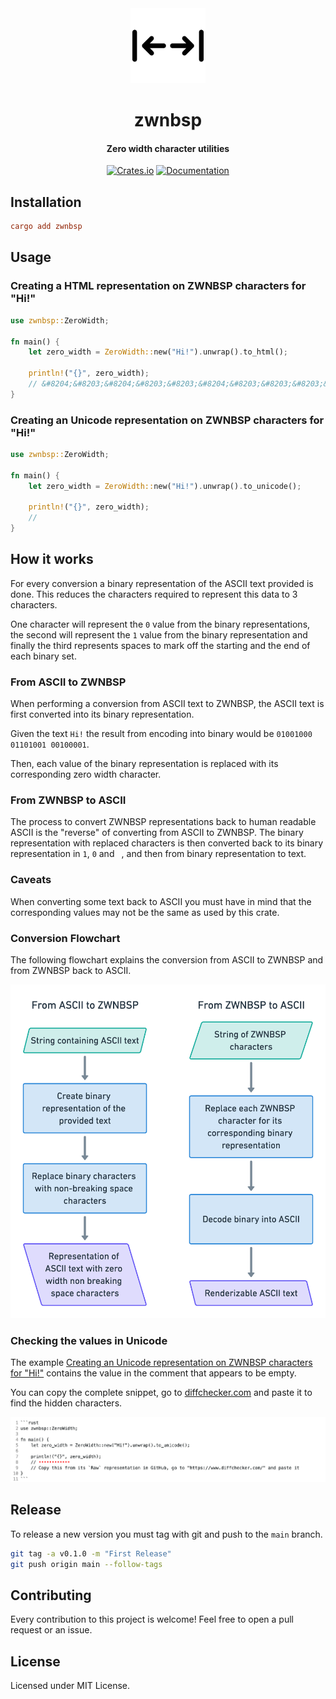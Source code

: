 <div>
  <div align="center" style="display: block; text-align: center;">
    <img src="https://raw.githubusercontent.com/EstebanBorai/zwnbsp/main/assets/icon.png" height="120" width="120" />
  </div>
  <h1 align="center">zwnbsp</h1>
  <h4 align="center">Zero width character utilities</h4>
</div>

<div align="center">

  [![Crates.io](https://img.shields.io/crates/v/zwnbsp.svg)](https://crates.io/crates/zwnbsp)
  [![Documentation](https://docs.rs/zwnbsp/badge.svg)](https://docs.rs/zwnbsp)

</div>

## Installation

```toml
cargo add zwnbsp
```

## Usage

### Creating a HTML representation on ZWNBSP characters for "Hi!"

```rust
use zwnbsp::ZeroWidth;

fn main() {
    let zero_width = ZeroWidth::new("Hi!").unwrap().to_html();

    println!("{}", zero_width);
    // &#8204;&#8203;&#8204;&#8203;&#8203;&#8204;&#8203;&#8203;&#8203;&#8204;&#8205;&#8204;&#8203;&#8204;&#8204;&#8203;&#8204;&#8203;&#8203;&#8204;&#8204;&#8205;&#8204;&#8203;&#8204;&#8203;&#8203;&#8203;&#8203;&#8204;&#8204;&#8205
}
```

### Creating an Unicode representation on ZWNBSP characters for "Hi!"

```rust
use zwnbsp::ZeroWidth;

fn main() {
    let zero_width = ZeroWidth::new("Hi!").unwrap().to_unicode();

    println!("{}", zero_width);
    // ​​​​​​‌‍​​​​‌‍
}
```

## How it works

For every conversion a binary representation of the ASCII text provided is done.
This reduces the characters required to represent this data to 3 characters.

One character will represent the `0` value from the binary representations, the second
will represent the `1` value from the binary representation and finally the third
represents spaces to mark off the starting and the end of each binary set.

### From ASCII to ZWNBSP

When performing a conversion from ASCII text to ZWNBSP, the ASCII text is first converted into
its binary representation.

Given the text `Hi!` the result from encoding into binary would be
`01001000 01101001 00100001`.

Then, each value of the binary representation is replaced with its corresponding
zero width character.

### From ZWNBSP to ASCII

The process to convert ZWNBSP representations back to human readable ASCII is the "reverse" of
converting from ASCII to ZWNBSP. The binary representation with replaced characters is then
converted back to its binary representation in `1`, `0` and ` `, and then from binary
representation to text.

### Caveats

When converting some text back to ASCII you must have in mind that the corresponding values may not be the
same as used by this crate.

### Conversion Flowchart

The following flowchart explains the conversion from ASCII to ZWNBSP and from ZWNBSP back to ASCII.

<div align="center">
  <img src="https://raw.githubusercontent.com/EstebanBorai/zwnbsp/main/assets/how-it-works.png" />
</div>

### Checking the values in Unicode

The example [Creating an Unicode representation on ZWNBSP characters for "Hi!"](#creating-an-unicode-representation-on-zwnbsp-characters-for-hi!)
contains the value in the comment that appears to be empty.

You can copy the complete snippet, go to [diffchecker.com](https://www.diffchecker.com/) and paste
it to find the hidden characters.

<div align="center">
  <img src="https://raw.githubusercontent.com/EstebanBorai/zwnbsp/main/assets/diffchecker.png" />
</div>

## Release

To release a new version you must tag with git and push to the `main` branch.

```bash
git tag -a v0.1.0 -m "First Release"
git push origin main --follow-tags
```

## Contributing

Every contribution to this project is welcome! Feel free to open a pull request or an issue.

## License

Licensed under MIT License.
